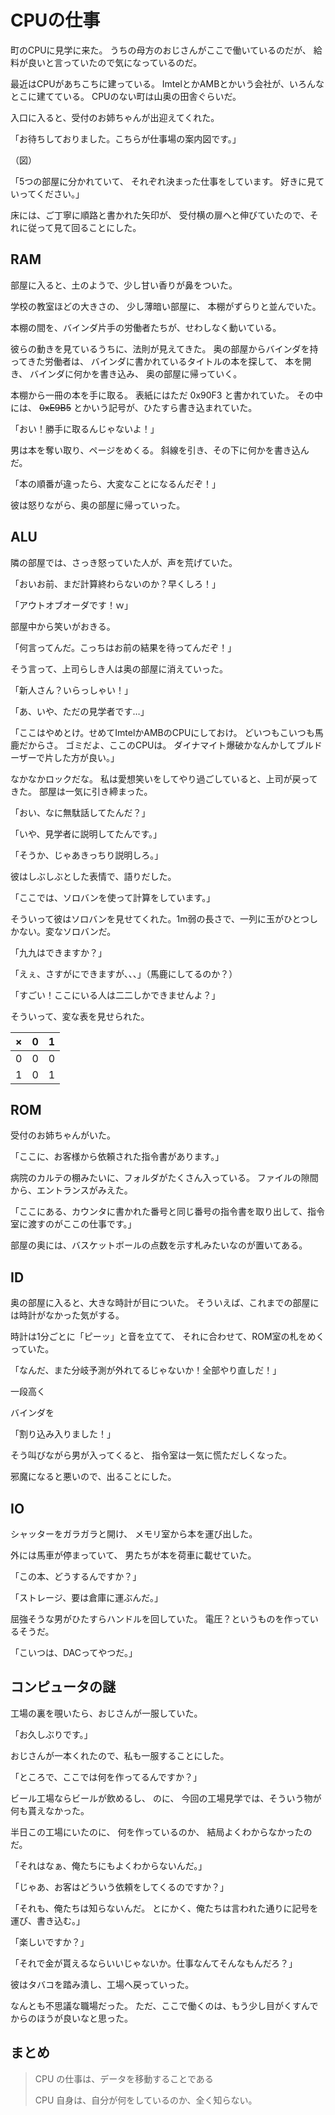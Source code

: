 # CPUの仕事

町のCPUに見学に来た。
うちの母方のおじさんがここで働いているのだが、
給料が良いと言っていたので気になっているのだ。

最近はCPUがあちこちに建っている。
ImtelとかAMBとかいう会社が、いろんなとこに建てている。
CPUのない町は山奥の田舎ぐらいだ。

入口に入ると、受付のお姉ちゃんが出迎えてくれた。

「お待ちしておりました。こちらが仕事場の案内図です。」

（図）

「5つの部屋に分かれていて、
それぞれ決まった仕事をしています。
好きに見ていってください。」

床には、ご丁寧に順路と書かれた矢印が、
受付横の扉へと伸びていたので、それに従って見て回ることにした。

## RAM

部屋に入ると、土のようで、少し甘い香りが鼻をついた。

学校の教室ほどの大きさの、
少し薄暗い部屋に、
本棚がずらりと並んでいた。

本棚の間を、バインダ片手の労働者たちが、せわしなく動いている。

彼らの動きを見ているうちに、法則が見えてきた。
奥の部屋からバインダを持ってきた労働者は、
バインダに書かれているタイトルの本を探して、
本を開き、
バインダに何かを書き込み、
奥の部屋に帰っていく。

本棚から一冊の本を手に取る。
表紙にはただ 0x90F3 と書かれていた。
その中には、 ~~0xE9B5~~ とかいう記号が、ひたすら書き込まれていた。

「おい！勝手に取るんじゃないよ！」

男は本を奪い取り、ページをめくる。
斜線を引き、その下に何かを書き込んだ。

「本の順番が違ったら、大変なことになるんだぞ！」

彼は怒りながら、奥の部屋に帰っていった。

## ALU

隣の部屋では、さっき怒っていた人が、声を荒げていた。

「おいお前、まだ計算終わらないのか？早くしろ！」

「アウトオブオーダです！ｗ」

部屋中から笑いがおきる。

「何言ってんだ。こっちはお前の結果を待ってんだぞ！」

そう言って、上司らしき人は奥の部屋に消えていった。

「新人さん？いらっしゃい！」

「あ、いや、ただの見学者です…」

「ここはやめとけ。せめてImtelかAMBのCPUにしておけ。
どいつもこいつも馬鹿だからさ。
ゴミだよ、ここのCPUは。
ダイナマイト爆破かなんかしてブルドーザーで片した方が良い。」

なかなかロックだな。
私は愛想笑いをしてやり過ごしていると、上司が戻ってきた。
部屋は一気に引き締まった。

「おい、なに無駄話してたんだ？」

「いや、見学者に説明してたんです。」

「そうか、じゃあきっちり説明しろ。」

彼はしぶしぶとした表情で、語りだした。

「ここでは、ソロバンを使って計算をしています。」

そういって彼はソロバンを見せてくれた。1m弱の長さで、一列に玉がひとつしかない。変なソロバンだ。

「九九はできますか？」

「えぇ、さすがにできますが、、、」（馬鹿にしてるのか？）

「すごい！ここにいる人は二二しかできませんよ？」

そういって、変な表を見せられた。

| ×   | 0   | 1   |
| --- | --- | --- |
| 0   | 0   | 0   |
| 1   | 0   | 1   |

## ROM

受付のお姉ちゃんがいた。

「ここに、お客様から依頼された指令書があります。」

病院のカルテの棚みたいに、フォルダがたくさん入っている。
ファイルの隙間から、エントランスがみえた。

「ここにある、カウンタに書かれた番号と同じ番号の指令書を取り出して、指令室に渡すのがここの仕事です。」

部屋の奥には、バスケットボールの点数を示す札みたいなのが置いてある。

## ID

奥の部屋に入ると、大きな時計が目についた。
そういえば、これまでの部屋には時計がなかった気がする。

時計は1分ごとに「ピーッ」と音を立てて、
それに合わせて、ROM室の札をめくっていた。

「なんだ、また分岐予測が外れてるじゃないか！全部やり直しだ！」

一段高く

バインダを

「割り込み入りました！」

そう叫びながら男が入ってくると、
指令室は一気に慌ただしくなった。

邪魔になると悪いので、出ることにした。

## IO

シャッターをガラガラと開け、
メモリ室から本を運び出した。

外には馬車が停まっていて、
男たちが本を荷車に載せていた。

「この本、どうするんですか？」

「ストレージ、要は倉庫に運ぶんだ。」

屈強そうな男がひたすらハンドルを回していた。
電圧？というものを作っているそうだ。

「こいつは、DACってやつだ。」

## コンピュータの謎

工場の裏を覗いたら、おじさんが一服していた。

「お久しぶりです。」

おじさんが一本くれたので、私も一服することにした。

「ところで、ここでは何を作ってるんですか？」

ビール工場ならビールが飲めるし、
のに、
今回の工場見学では、そういう物が何も貰えなかった。

半日この工場にいたのに、
何を作っているのか、
結局よくわからなかったのだ。

「それはなぁ、俺たちにもよくわからないんだ。」

「じゃあ、お客はどういう依頼をしてくるのですか？」

「それも、俺たちは知らないんだ。
とにかく、俺たちは言われた通りに記号を運び、書き込む。」

「楽しいですか？」

「それで金が貰えるならいいじゃないか。仕事なんてそんなもんだろ？」

彼はタバコを踏み潰し、工場へ戻っていった。

なんとも不思議な職場だった。
ただ、ここで働くのは、もう少し目がくすんでからのほうが良いなと思った。

## まとめ

> CPU の仕事は、データを移動することである
>
> CPU 自身は、自分が何をしているのか、全く知らない。

